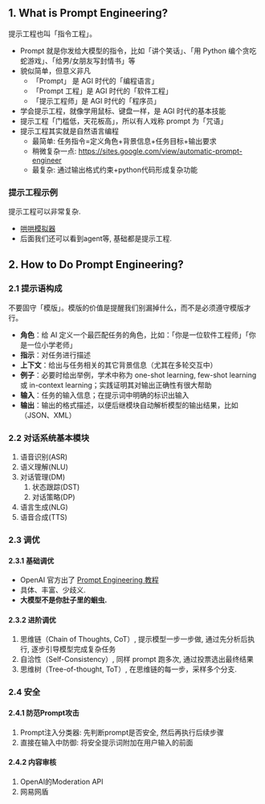 ## 1. What is Prompt Engineering?

提示工程也叫「指令工程」。

- Prompt 就是你发给大模型的指令，比如「讲个笑话」、「用 Python 编个贪吃蛇游戏」、「给男/女朋友写封情书」等
- 貌似简单，但意义非凡
  - 「Prompt」 是 AGI 时代的「编程语言」
  - 「Prompt 工程」是 AGI 时代的「软件工程」
  - 「提示工程师」是 AGI 时代的「程序员」
- 学会提示工程，就像学用鼠标、键盘一样，是 AGI 时代的基本技能
- 提示工程「门槛低，天花板高」，所以有人戏称 prompt 为「咒语」
- 提示工程其实就是自然语言编程
  - 最简单: 任务指令=定义角色+背景信息+任务目标+输出要求
  - 稍微复杂一点: https://sites.google.com/view/automatic-prompt-engineer
  - 最复杂: 通过输出格式约束+python代码形成复杂功能

### 提示工程示例
提示工程可以非常复杂.

- [哄哄模拟器](https://weibo.com/1727858283/ND9pOzB0K)
- 后面我们还可以看到agent等, 基础都是提示工程.

## 2. How to Do Prompt Engineering?
### 2.1 提示语构成
不要固守「模版」。模版的价值是提醒我们别漏掉什么，而不是必须遵守模版才行。

- **角色**：给 AI 定义一个最匹配任务的角色，比如：「你是一位软件工程师」「你是一位小学老师」
- **指示**：对任务进行描述
- **上下文**：给出与任务相关的其它背景信息（尤其在多轮交互中）
- **例子**：必要时给出举例，学术中称为 one-shot learning, few-shot learning 或 in-context learning；实践证明其对输出正确性有很大帮助
- **输入**：任务的输入信息；在提示词中明确的标识出输入
- **输出**：输出的格式描述，以便后继模块自动解析模型的输出结果，比如（JSON、XML）

### 2.2 对话系统基本模块
1. 语音识别(ASR)
2. 语义理解(NLU)
3. 对话管理(DM)
   1. 状态跟踪(DST)
   2. 对话策略(DP)
4. 语言生成(NLG)
5. 语音合成(TTS)

### 2.3 调优
#### 2.3.1 基础调优
- OpenAI 官方出了 [Prompt Engineering 教程](https://platform.openai.com/docs/guides/prompt-engineering)
- 具体、丰富、少歧义. 
- **大模型不是你肚子里的蛔虫.**

#### 2.3.2 进阶调优
1. 思维链（Chain of Thoughts, CoT）, 提示模型一步一步做, 通过先分析后执行, 逐步引导模型完成复杂任务
2. 自洽性（Self-Consistency）, 同样 prompt 跑多次, 通过投票选出最终结果
3. 思维树（Tree-of-thought, ToT）, 在思维链的每一步，采样多个分支.

### 2.4 安全
#### 2.4.1 防范Prompt攻击
1. Prompt注入分类器: 先判断prompt是否安全, 然后再执行后续步骤
2. 直接在输入中防御: 将安全提示词附加在用户输入的前面

#### 2.4.2 内容审核
1. OpenAI的Moderation API
2. 网易网盾